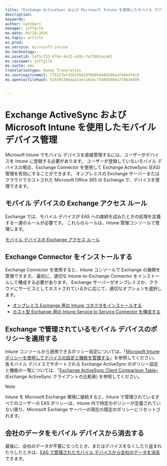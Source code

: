 ```yaml
---
title: "Exchange ActiveSync および Microsoft Intune を使用したモバイル デバイス管理 | Microsoft Intune"
description: 
keywords: 
author: nathbarn
manager: jeffgilb
ms.date: 04/28/2016
ms.topic: article
ms.prod: 
ms.service: microsoft-intune
ms.technology: 
ms.assetid: 14f5cf53-6764-4e22-a18b-fa750b3acd41
ms.reviewer: jeffgilb
ms.suite: ems
translationtype: Human Translation
ms.sourcegitcommit: 779127bfd39145010f0d9b6609286aaf4dedfdc8
ms.openlocfilehash: d24395786daa7aec103ec754895868a75983e099


---
```


# Exchange ActiveSync および Microsoft Intune を使用したモバイル デバイス管理
Microsoft Intune でモバイル デバイスを直接管理するには、ユーザーがデバイスを Intune に登録する必要があります。 ユーザーが登録していないモバイル デバイスの場合、Exchange Connector を使用して Exchange ActiveSync (EAS) 管理を有効にすることができます。 オンプレミスの Exchange サーバーまたはクラウドでホストされた Microsoft Office 365 の Exchange で、デバイスを管理できます。

## モバイル デバイスの Exchange アクセス ルール ##

Exchange では、モバイル デバイスが EAS への接続を試みたときの処理を定義する一連のルールが必要です。 これらのルールは、Intune 管理コンソールで管理します。

[モバイル デバイスの Exchange アクセス ルール](exchange-access-rules-for-mobile-devices.md)

## Exchange Connector をインストールする
Exchange Connector を使用すると、Intune コンソールで Exchange の展開を管理できます。 最初に、適切な Intune-to-Exchange Connector をインストールして構成する必要があります。 Exchange サーバーがオンプレミスか、クラウドにサービスとしてホストされているかに応じて、適切なオプションを選択します。

-   [オンプレミス Exchange 用の Intune コネクタをインストールする](intune-on-premises-exchange-connector.md)
-   [ホスト型 Exchange 用の Intune Service to Service Connector を構成する](intune-service-to-service-exchange-connector.md)

## Exchange で管理されているモバイル デバイスのポリシーを適用する
Intune コンソールから適用できるポリシー設定については、「[Microsoft Intune ポリシーを使用してデバイスの設定と機能を管理する](manage-settings-and-features-on-your-devices-with-microsoft-intune-policies.md)」を参照してください。 各モバイル デバイスでサポートされる Exchange ActiveSync のポリシー設定と機能の一覧については、「[Exchange ActiveSync Client Comparison Table](http://go.microsoft.com/fwlink/?LinkId=247270)」 (Exchange ActiveSync クライアントの比較表) を参照してください。

> [!NOTE]
> Intune を Microsoft Exchange 環境に接続すると、Intune で管理されているすべてのユーザーの EAS ポリシーは、Intune 内で特定のポリシーが定義されていない限り、Microsoft Exchange サーバーの現在の既定のポリシーにリセットされます。

## 会社のデータをモバイル デバイスから消去する
最後に、会社のデータが不要になったとき、またはデバイスをなくしたり盗まれたりしたときは、[EAS で管理されたモバイル デバイスから会社のデータを消去](wipe-for-exchange-managed-mobile-devices.md)できます。



<!--HONumber=Jun16_HO4-->


